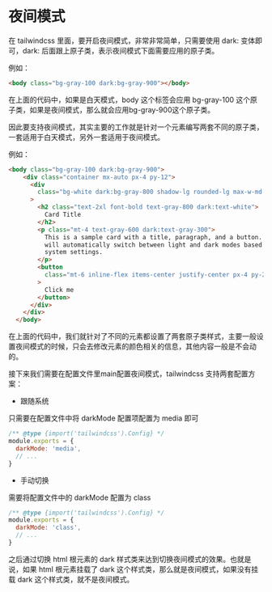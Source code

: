 # 夜间模式

在 tailwindcss 里面，要开启夜间模式，非常非常简单，只需要使用 dark: 变体即可，dark: 后面跟上原子类，表示夜间模式下面需要应用的原子类。

例如：

```html
<body class="bg-gray-100 dark:bg-gray-900"></body>
```

在上面的代码中，如果是白天模式，body 这个标签会应用 bg-gray-100 这个原子类，如果是夜间模式，那么就会应用bg-gray-900这个原子类。

因此要支持夜间模式，其实主要的工作就是针对一个元素编写两套不同的原子类，一套适用于白天模式，另外一套适用于夜间模式。

例如：

```html
<body class="bg-gray-100 dark:bg-gray-900">
    <div class="container mx-auto px-4 py-12">
      <div
        class="bg-white dark:bg-gray-800 shadow-lg rounded-lg max-w-md mx-auto p-8"
      >
        <h2 class="text-2xl font-bold text-gray-800 dark:text-white">
          Card Title
        </h2>
        <p class="mt-4 text-gray-600 dark:text-gray-300">
          This is a sample card with a title, paragraph, and a button. The card
          will automatically switch between light and dark modes based on your
          system settings.
        </p>
        <button
          class="mt-6 inline-flex items-center justify-center px-4 py-2 text-sm font-medium text-white bg-blue-600 hover:bg-blue-700 border border-transparent rounded-md shadow-sm dark:bg-yellow-400 dark:hover:bg-yellow-500 dark:text-gray-900"
        >
          Click me
        </button>
      </div>
    </div>
  </body>
```

在上面的代码中，我们就针对了不同的元素都设置了两套原子类样式，主要一般设置夜间模式的时候，只会去修改元素的颜色相关的信息，其他内容一般是不会动的。



接下来我们需要在配置文件里main配置夜间模式，tailwindcss 支持两套配置方案：

- 跟随系统

只需要在配置文件中将 darkMode 配置项配置为 media 即可

```js
/** @type {import('tailwindcss').Config} */
module.exports = {
  darkMode: 'media',
  // ...
}
```



- 手动切换

需要将配置文件中的 darkMode 配置为 class

```js
/** @type {import('tailwindcss').Config} */
module.exports = {
  darkMode: 'class',
  // ...
}
```

之后通过切换 html 根元素的 dark 样式类来达到切换夜间模式的效果。也就是说，如果 html 根元素挂载了 dark 这个样式类，那么就是夜间模式，如果没有挂载 dark 这个样式类，就不是夜间模式。


